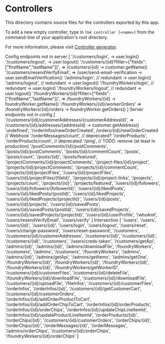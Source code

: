 # Controllers

This directory contains source files for the controllers exported by this app.

To add a new empty controller, type in `lb4 controller [<name>]` from the
command-line of your application's root directory.

For more information, please visit
[Controller generator](http://loopback.io/doc/en/lb4/Controller-generator.html).

Config endpoints not in server [
  '/customers/login', -> user.login()
  '/customers/logout', -> user.logout()
  '/customers/{id}?filter={"fields":["firstName","lastName"]}', => /customers/{id} -> customer.getName()
  '/customers/resendVerifyEmail', => /user/send-email-verification -> user.sendEmailVerification()
  '/admins/login', // redundant -> user.login()
  '/admins/logout', // redundant -> user.logout()
  '/foundryWorkers/login', // redundant -> user.login()
  '/foundryWorkers/logout', // redundant -> user.logout()
  '/foundryWorkers/{id}?filter={"fields":["firstName","lastName"]}', => /foundryWorkers/{id} -> foundryWorker.getName()
  '/foundryWorkers/{id}/workerOrders' => /foundryWorkers/{id}/orders -> foundryWorker.getOrders()
]
Server endpoints not in config [
  '/customers/{id}/customerAddresses/{customerAddressId}', => /customers/{id}/addresses/{addressId}  -> customer.getAddress()
  'undefined', 
  '/orderInfos/newOrderCreated',  /orders/{id}/newOrderCreated // Webhook
  '/orderMessages/count', // deprecated?
  '/orderProducts', 
  '/orderProducts/count', // deprecated
  '/ping', // TODO: remove (at least in production)
  '/postComments/{id}/postComments',
  '/posts/{id}/postComments',
  '/posts/{id}/commentCount',
  '/posts',
  '/posts/count',
  '/posts/{id}',
  '/posts/featured',
  '/projectComments/{id}/projectComments',
  '/project-files/{id}/project',
  '/projects/{id}/projectComments',
  '/projects/{id}/commentCount',
  '/projects/{id}/projectFiles',
  '/users/{id}/projectFiles',
  '/users/{id}/projectFiles/{fileId}',
  '/projects/{id}/project-links',
  '/projects',
  '/projects/count',
  '/projects/{id}',
  '/projects/featured',
  '/users/{id}/followers',
  '/users/{id}/followers/{followerId}',
  '/users/{id}/likedPosts',
  '/users/{id}/likedPosts/{postId}',
  '/users/{id}/likedProjects',
  '/users/{id}/likedProjects/{projectId}',
  '/users/{id}/posts',
  '/users/{id}/projects',
  '/users/{id}/savedPosts',
  '/users/{id}/savedPosts/{postId}',
  '/users/{id}/savedProjects',
  '/users/{id}/savedProjects/{projectId}',
  '/users/{id}/userProfile',
  '/whoAmI',
  '/users/resendVerifyEmail',
  '/users/verify'
]
Intersection [
  '/users',
  '/users',
  '/users/{id}',
  '/users/{id}',
  '/users/login',
  '/users/logout',
  '/users/reset',
  '/users/change-password',
  '/users/reset-password',
  '/customers',
  '/customers/{id}/customerAddresses',
  '/customers/{id}',
  '/customers/{id}',
  '/customers/{id}',
  '/customers',
  '/users/creds-taken',
  '/customers/getApi',
  '/admins/{id}',
  '/admins/{id}',
  '/admins/downloadFile',
  '/foundryWorkers',
  '/customers',
  '/admins',
  '/customers',
  '/foundryWorkers',
  '/admins',
  '/admins/{id}',
  '/admins/getApi',
  '/admins/getItems',
  '/admins/getOne',
  '/foundryWorkers/{id}',
  '/foundryWorkers/{id}',
  '/foundryWorkers/{id}',
  '/foundryWorkers/{id}',
  '/foundryWorkers/getWorkerID',
  '/customers/{id}/customerFiles',
  '/customers/{id}/deleteFile',
  '/foundryWorkers/{id}/downloadFile',
  '/customers/{id}/downloadFile',
  '/customers/{id}/uploadFile',
  '/fileInfos',
  '/customers/{id}/customerFiles',
  '/orderInfos',
  '/orderInfos/{id}',
  '/customers/{id}/getCustomerCart',
  '/customers/{id}/customerOrders',
  '/orderInfos/{id}/addOrderProductToCart',
  '/orderInfos/{id}/addOrderChipToCart',
  '/orderInfos/{id}/orderProducts',
  '/orderInfos/{id}/orderChips',
  '/orderInfos/{id}/updateChipLineItemId',
  '/orderInfos/{id}/updateProductLineItemId',
  '/orderProducts/{id}',
  '/orderChips/{id}',
  '/customers/{id}/customerOrders',
  '/orderChips/{id}',
  '/orderChips/{id}',
  '/orderMessages/{id}',
  '/orderMessages',
  '/admins/orderChips',
  '/customers/{id}/orderChips',
  '/foundryWorkers/{id}/orderChips'
]